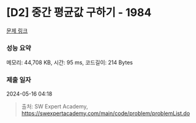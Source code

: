 # [D2] 중간 평균값 구하기 - 1984 

[문제 링크](https://swexpertacademy.com/main/code/problem/problemDetail.do?contestProbId=AV5Pw_-KAdcDFAUq) 

### 성능 요약

메모리: 44,708 KB, 시간: 95 ms, 코드길이: 214 Bytes

### 제출 일자

2024-05-16 04:18



> 출처: SW Expert Academy, https://swexpertacademy.com/main/code/problem/problemList.do